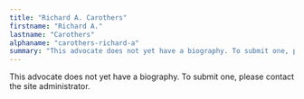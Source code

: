 ```yaml
---
title: "Richard A. Carothers"
firstname: "Richard A."
lastname: "Carothers"
alphaname: "carothers-richard-a"
summary: "This advocate does not yet have a biography. To submit one, please contact the site administrator."
---
```

This advocate does not yet have a biography. To submit one, please contact the site administrator.

